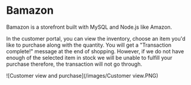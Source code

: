# Bamazon


Bamazon is a storefront built with MySQL and Node.js like Amazon. 

In the customer portal, you can view the inventory, choose an item you'd like to purchase
along with the quantity. You will get a "Transaction complete!" message at the end of shopping. 
However, if we do not have enough of the selected item in stock we will be unable to fulfill your 
purchase therefore, the transaction will not go through.


![Customer view and purchase](/images/Customer view.PNG)
